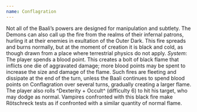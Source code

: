 ```yaml
---
name: Conflagration
---
```


Not all of the Baali’s powers are designed for manipulation and subtlety. The Demons can also call up the fire from the realms of their infernal patrons, hurling it at their enemies in exultation of the Outer Dark. This fire spreads and burns normally, but at the moment of creation it is black and cold, as though drawn from a place where terrestrial physics do not apply.
_System_: The player spends a blood point. This creates a bolt of black flame that inflicts one die of aggravated damage; more blood points may be spent to increase the size and damage of the flame. Such fires are fleeting and dissipate at the end of the turn, unless the Baali continues to spend blood points on Conflagration over several turns, gradually creating a larger flame. The player also rolls ^Dexterity + Occult^ (difficulty 6) to hit his target, who may dodge as normal. Vampires confronted with this black fire make Rötschreck tests as if confronted with a similar quantity of normal flame.